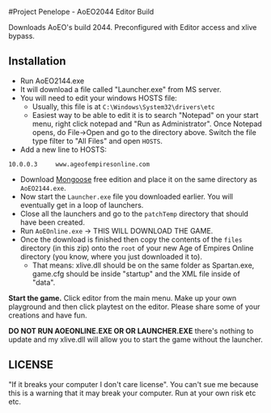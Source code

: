 #Project Penelope - AoEO2044 Editor Build

Downloads AoEO's build 2044. Preconfigured with Editor access and xlive bypass.

## Installation

* Run AoEO2144.exe
* It will download a file called "Launcher.exe" from MS server.
* You will need to edit your windows HOSTS file:
  * Usually, this file is at `C:\Windows\System32\drivers\etc`
  * Easiest way to be able to edit it is to search "Notepad" on your start menu, right click notepad and "Run as Administrator". Once Notepad opens, do File->Open and go to the directory above. Switch the file type filter to "All Files" and open `HOSTS`.
* Add a new line to HOSTS:
```
10.0.0.3     www.ageofempiresonline.com
```
* Download [Mongoose](https://www.cesanta.com/products/binary) free edition and place it on the same directory as `AoEO2144.exe`.
* Now start the `Launcher.exe` file you downloaded earlier. You will eventually get in a loop of launchers.
* Close all the launchers and go to the `patchTemp` directory that should have been created.
* Run `AoEOnline.exe` -> THIS WILL DOWNLOAD THE GAME.
* Once the download is finished then copy the contents of the `files` directory (in this zip) onto the `root` of your new Age of Empires Online directory (you know, where you just downloaded it to).
   * That means: xlive.dll should be on the same folder as Spartan.exe, game.cfg should be inside "startup" and the XML file inside of "data".


**Start the game.**
Click editor from the main menu. Make up your own playground and then click playtest on the editor. Please share some of your creations and have fun.

**DO NOT RUN AOEONLINE.EXE OR OR LAUNCHER.EXE** there's nothing to update and my xlive.dll will allow you to start the game without the launcher.

## LICENSE
"If it breaks your computer I don't care license". You can't sue me because this is a warning that it may break your computer. Run at your own risk etc etc.
